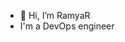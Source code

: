 - 👋 Hi, I’m RamyaR
- I'm a DevOps engineer


<!---
ramyarkhsoravi/ramyarkhsoravi is a ✨ special ✨ repository because its `README.md` (this file) appears on your GitHub profile.
You can click the Preview link to take a look at your changes.
--->
